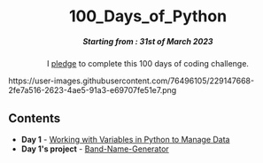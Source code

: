 <h1 align="center"> 
100_Days_of_Python
</h1>
<h5 align="center">
Starting from : 31st of March 2023
</h5>

<p align="center">
I <a href="#">pledge</a> to complete this 100 days of coding challenge.
</p>
https://user-images.githubusercontent.com/76496105/229147668-2fe7a516-2623-4ae5-91a3-e69707fe51e7.png

## Contents

- <b>Day 1</b> - [Working with Variables in Python to Manage Data]()
- <b>Day 1's project</b> - [Band-Name-Generator]()


